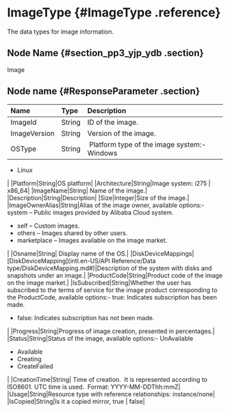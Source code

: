 # ImageType {#ImageType .reference}

The data types for image information.

## Node Name {#section_pp3_yjp_ydb .section}

Image

## Node name {#ResponseParameter .section}

|Name|Type|Description|
|:---|:---|:----------|
|ImageId|String|ID of the image.|
|ImageVersion|String|Version of the image.|
|OSType|String| Platform type of the image system:-   Windows
-   Linux

|
|Platform|String|OS platform|
|Architecture|String|Image system: i275 | x86\_64|
|ImageName|String| Name of the image.|
|Description|String|Description|
|Size|Integer|Size of the image.|
|ImageOwnerAlias|String|Alias of the image owner, available options:-   system – Public images provided by Alibaba Cloud system.
-   self – Custom images.
-   others – Images shared by other users.
-   marketplace – Images available on the image market.

|
|Osname|String| Display name of the OS.|
|DiskDeviceMappings|[DiskDeviceMapping](intl.en-US/API Reference/Data type/DiskDeviceMapping.md#)|Description of the system with disks and snapshots under an image.|
|ProductCode|String|Product code of the image on the image market.|
|IsSubscribed|String|Whether the user has subscribed to the terms of service for the image product corresponding to the ProductCode, available options:-   true: Indicates subscription has been made.
-   false: Indicates subscription has not been made.

|
|Progress|String|Progress of image creation, presented in percentages.|
|Status|String|Status of the image, available options:-   UnAvailable
-   Available
-   Creating
-   CreateFailed

|
|CreationTime|String| Time of creation.  It is represented according to ISO8601. UTC time is used.  Format: YYYY-MM-DDThh:mmZ|
|Usage|String|Resource type with reference relationships: instance/none|
|IsCopied|String|Is it a copied mirror, true | false|

